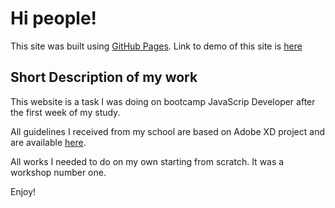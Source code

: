 
# Hi people!

This site was built using [GitHub Pages](https://pages.github.com/).
Link to demo of this site is [here](https://kowalchick.github.io/Workshop1_website)

## Short Description of my work

This website is a task I was doing on bootcamp JavaScrip Developer after the first week of my study.

All guidelines I received from my school are based on Adobe XD project and are available [here](https://xd.adobe.com/view/31804ad0-5f57-46e0-6edf-a5f54c37078a-47b1/grid/).

All works I needed to do on my own starting from scratch. It was a workshop number one. 


Enjoy!